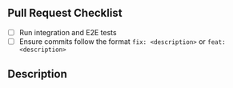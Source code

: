 ## Pull Request Checklist

- [ ] Run integration and E2E tests
- [ ] Ensure commits follow the format `fix: <description>` or `feat: <description> `

## Description

<!-- Please include a summary of the changes and the issue(s) you're addressing. -->
